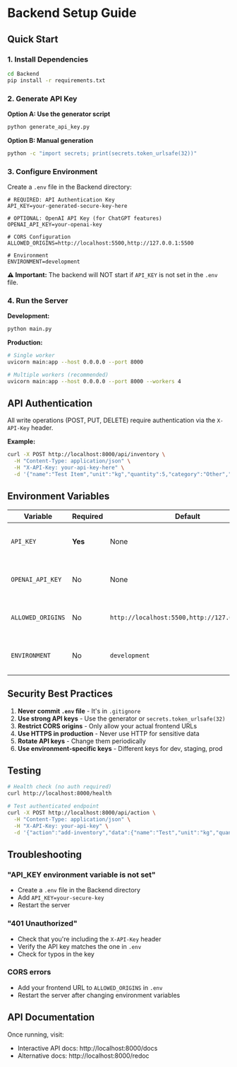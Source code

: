 # Backend Setup Guide

## Quick Start

### 1. Install Dependencies

```bash
cd Backend
pip install -r requirements.txt
```

### 2. Generate API Key

**Option A: Use the generator script**
```bash
python generate_api_key.py
```

**Option B: Manual generation**
```bash
python -c "import secrets; print(secrets.token_urlsafe(32))"
```

### 3. Configure Environment

Create a `.env` file in the Backend directory:

```env
# REQUIRED: API Authentication Key
API_KEY=your-generated-secure-key-here

# OPTIONAL: OpenAI API Key (for ChatGPT features)
OPENAI_API_KEY=your-openai-key

# CORS Configuration
ALLOWED_ORIGINS=http://localhost:5500,http://127.0.0.1:5500

# Environment
ENVIRONMENT=development
```

**⚠️ Important:** The backend will NOT start if `API_KEY` is not set in the `.env` file.

### 4. Run the Server

**Development:**
```bash
python main.py
```

**Production:**
```bash
# Single worker
uvicorn main:app --host 0.0.0.0 --port 8000

# Multiple workers (recommended)
uvicorn main:app --host 0.0.0.0 --port 8000 --workers 4
```

## API Authentication

All write operations (POST, PUT, DELETE) require authentication via the `X-API-Key` header.

**Example:**
```bash
curl -X POST http://localhost:8000/api/inventory \
  -H "Content-Type: application/json" \
  -H "X-API-Key: your-api-key-here" \
  -d '{"name":"Test Item","unit":"kg","quantity":5,"category":"Other","price":10}'
```

## Environment Variables

| Variable | Required | Default | Description |
|----------|----------|---------|-------------|
| `API_KEY` | **Yes** | None | API authentication key (auto-fails if not set) |
| `OPENAI_API_KEY` | No | None | OpenAI API key for ChatGPT features |
| `ALLOWED_ORIGINS` | No | `http://localhost:5500,http://127.0.0.1:5500` | Comma-separated list of allowed CORS origins |
| `ENVIRONMENT` | No | `development` | Set to `production` to disable auto-reload |

## Security Best Practices

1. **Never commit `.env` file** - It's in `.gitignore`
2. **Use strong API keys** - Use the generator or `secrets.token_urlsafe(32)`
3. **Restrict CORS origins** - Only allow your actual frontend URLs
4. **Use HTTPS in production** - Never use HTTP for sensitive data
5. **Rotate API keys** - Change them periodically
6. **Use environment-specific keys** - Different keys for dev, staging, prod

## Testing

```bash
# Health check (no auth required)
curl http://localhost:8000/health

# Test authenticated endpoint
curl -X POST http://localhost:8000/api/action \
  -H "Content-Type: application/json" \
  -H "X-API-Key: your-api-key" \
  -d '{"action":"add-inventory","data":{"name":"Test","unit":"kg","quantity":5}}'
```

## Troubleshooting

### "API_KEY environment variable is not set"
- Create a `.env` file in the Backend directory
- Add `API_KEY=your-secure-key`
- Restart the server

### "401 Unauthorized"
- Check that you're including the `X-API-Key` header
- Verify the API key matches the one in `.env`
- Check for typos in the key

### CORS errors
- Add your frontend URL to `ALLOWED_ORIGINS` in `.env`
- Restart the server after changing environment variables

## API Documentation

Once running, visit:
- Interactive API docs: http://localhost:8000/docs
- Alternative docs: http://localhost:8000/redoc


